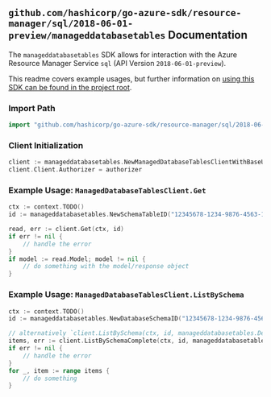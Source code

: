 
## `github.com/hashicorp/go-azure-sdk/resource-manager/sql/2018-06-01-preview/manageddatabasetables` Documentation

The `manageddatabasetables` SDK allows for interaction with the Azure Resource Manager Service `sql` (API Version `2018-06-01-preview`).

This readme covers example usages, but further information on [using this SDK can be found in the project root](https://github.com/hashicorp/go-azure-sdk/tree/main/docs).

### Import Path

```go
import "github.com/hashicorp/go-azure-sdk/resource-manager/sql/2018-06-01-preview/manageddatabasetables"
```


### Client Initialization

```go
client := manageddatabasetables.NewManagedDatabaseTablesClientWithBaseURI("https://management.azure.com")
client.Client.Authorizer = authorizer
```


### Example Usage: `ManagedDatabaseTablesClient.Get`

```go
ctx := context.TODO()
id := manageddatabasetables.NewSchemaTableID("12345678-1234-9876-4563-123456789012", "example-resource-group", "managedInstanceValue", "databaseValue", "schemaValue", "tableValue")

read, err := client.Get(ctx, id)
if err != nil {
	// handle the error
}
if model := read.Model; model != nil {
	// do something with the model/response object
}
```


### Example Usage: `ManagedDatabaseTablesClient.ListBySchema`

```go
ctx := context.TODO()
id := manageddatabasetables.NewDatabaseSchemaID("12345678-1234-9876-4563-123456789012", "example-resource-group", "managedInstanceValue", "databaseValue", "schemaValue")

// alternatively `client.ListBySchema(ctx, id, manageddatabasetables.DefaultListBySchemaOperationOptions())` can be used to do batched pagination
items, err := client.ListBySchemaComplete(ctx, id, manageddatabasetables.DefaultListBySchemaOperationOptions())
if err != nil {
	// handle the error
}
for _, item := range items {
	// do something
}
```

